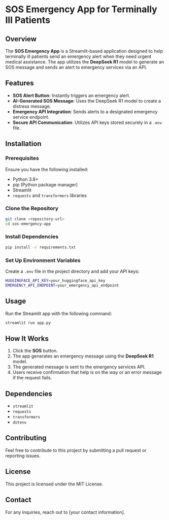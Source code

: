 # SOS Emergency App for Terminally Ill Patients

## Overview
The **SOS Emergency App** is a Streamlit-based application designed to help terminally ill patients send an emergency alert when they need urgent medical assistance. The app utilizes the **DeepSeek R1** model to generate an SOS message and sends an alert to emergency services via an API.

## Features
- **SOS Alert Button**: Instantly triggers an emergency alert.
- **AI-Generated SOS Message**: Uses the DeepSeek R1 model to create a distress message.
- **Emergency API Integration**: Sends alerts to a designated emergency service endpoint.
- **Secure API Communication**: Utilizes API keys stored securely in a `.env` file.

## Installation
### Prerequisites
Ensure you have the following installed:
- Python 3.8+
- pip (Python package manager)
- Streamlit
- `requests` and `transformers` libraries

### Clone the Repository
```sh
git clone <repository-url>
cd sos-emergency-app
```

### Install Dependencies
```sh
pip install -r requirements.txt
```

### Set Up Environment Variables
Create a `.env` file in the project directory and add your API keys:
```sh
HUGGINGFACE_API_KEY=your_huggingface_api_key
EMERGENCY_API_ENDPOINT=your_emergency_api_endpoint
```

## Usage
Run the Streamlit app with the following command:
```sh
streamlit run app.py
```

## How It Works
1. Click the **SOS** button.
2. The app generates an emergency message using the **DeepSeek R1** model.
3. The generated message is sent to the emergency services API.
4. Users receive confirmation that help is on the way or an error message if the request fails.

## Dependencies
- `streamlit`
- `requests`
- `transformers`
- `dotenv`

## Contributing
Feel free to contribute to this project by submitting a pull request or reporting issues.

## License
This project is licensed under the MIT License.

## Contact
For any inquiries, reach out to [your contact information].


